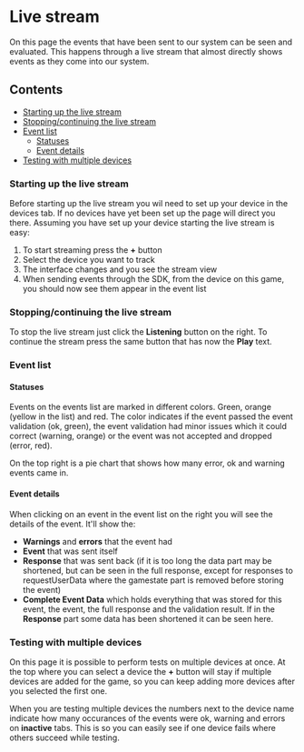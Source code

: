 # Live stream
On this page the events that have been sent to our system can be seen and evaluated. This happens through a live stream that almost directly shows events as they come into our system. 

## Contents
- [Starting up the live stream](#starting-up-the-live-stream)
- [Stopping/continuing the live stream](#stopping-continuing-the-live-stream)
- [Event list](#event-list)
    - [Statuses](#statuses)
    - [Event details](#event-details)
- [Testing with multiple devices](#testing-with-multiple-devices)

### Starting up the live stream
Before starting up the live stream you wil need to set up your device in the devices tab. If no devices have yet been set up the page will direct you there. Assuming you have set up your device starting the live stream is easy:
1. To start streaming press the **+** button
2. Select the device you want to track
3. The interface changes and you see the stream view
4. When sending events through the SDK, from the device on this game, you should now see them appear in the event list

### Stopping/continuing the live stream
To stop the live stream just click the **Listening** button on the right. To continue the stream press the same button that has now the **Play** text.

### Event list

#### Statuses
Events on the events list are marked in different colors. Green, orange (yellow in the list) and red. The color indicates if the event passed the event validation (ok, green), the event validation had minor issues which it could correct (warning, orange) or the event was not accepted and dropped (error, red).

On the top right is a pie chart that shows how many error, ok and warning events came in.

#### Event details
When clicking on an event in the event list on the right you will see the details of the event. It'll show the:
 * **Warnings** and **errors** that the event had
 * **Event** that was sent itself
 * **Response** that was sent back (if it is too long the data part may be shortened, but can be seen in the full response, except for responses to requestUserData where the gamestate part is removed before storing the event)
 * **Complete Event Data** which holds everything that was stored for this event, the event, the full response and the validation result. If in the **Response** part some data has been shortened it can be seen here. 

### Testing with multiple devices
On this page it is possible to perform tests on multiple devices at once.
At the top where you can select a device the **+** button will stay if multiple devices are added for the game, so you can keep adding more devices after you selected the first one.

When you are testing multiple devices the numbers next to the device name indicate how many occurances of the events were ok, warning and errors on **inactive** tabs. This is so you can easily see if one device fails where others succeed while testing.
